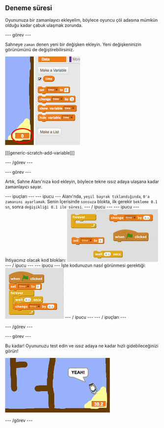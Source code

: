 ## Deneme süresi

Oyununuza bir zamanlayıcı ekleyelim, böylece oyuncu çöl adasına mümkün olduğu kadar çabuk ulaşmak zorunda.

\--- görev \---

Sahneye `zaman` denen yeni bir değişken ekleyin. Yeni değişkeninizin görünümünü de değiştirebilirsiniz.

![ekran görüntüsü](images/boat-variable.png)

[[[generic-scratch-add-variable]]]

\--- /görev \---

\--- görev \---

Artık, Sahne Alanı'nıza kod ekleyin, böylece tekne ıssız adaya ulaşana kadar zamanlayıcı sayar.

\--- ipuçları \--- \--- ipucu \--- Alanı'nda, `yeşil bayrak tıklandığında`, `0'a zamanını ayarlamak`. Senin İçerisinde `sonsuza` blokta, ilk gerekir `bekleme 0.1 sn`, sonra `değişikliği 0.1 ile süresi`. \--- / ipucu \--- \--- ipucu \--- İhtiyacınız olacak kod blokları: ![screenshot](images/boat-time-blocks.png) \--- / ipucu \--- \--- ipucu \--- İşte kodunuzun nasıl görünmesi gerektiği: ![screenshot](images/boat-time-code.png) \--- / ipucu \--- \--- / ipuçları \---

\--- /görev \---

\--- görev \---

Bu kadar! Oyununuzu test edin ve ıssız adaya ne kadar hızlı gidebileceğinizi görün!

![ekran görüntüsü](images/boat-variable-test.png)

\--- /görev \---
